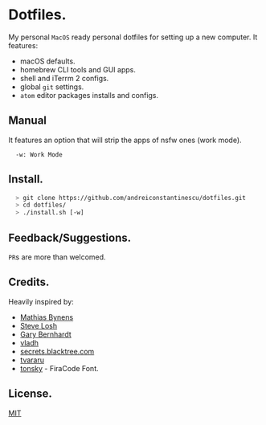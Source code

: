 # Dotfiles.

My personal `MacOS` ready personal dotfiles for setting up a new computer. It features:

- macOS defaults.
- homebrew CLI tools and GUI apps.
- shell and iTerrm 2 configs.
- global `git` settings.
- `atom` editor packages installs and configs.

## Manual

It features an option that will strip the apps of nsfw ones (work mode).

```
  -w: Work Mode
```

## Install.

```sh
  > git clone https://github.com/andreiconstantinescu/dotfiles.git
  > cd dotfiles/
  > ./install.sh [-w]
```

## Feedback/Suggestions.

`PR`s are more than welcomed.

## Credits.

Heavily inspired by:

- [Mathias Bynens](https://github.com/mathiasbynens/dotfiles)
- [Steve Losh](https://bitbucket.org/sjl/dotfiles/src/e8ba45f413665278c11f2de3a1d67a1da3832d34/osx.sh?at=default)
- [Gary Bernhardt](https://github.com/garybernhardt/dotfiles)
- [vladh](https://github.com/vladh/dotfiles)
- [secrets.blacktree.com](http://secrets.blacktree.com)
- [tvararu](https://github.com/tvararu/dotfiles)
- [tonsky](https://github.com/tonsky/FiraCode) - FiraCode Font.

## License.

[MIT](LICENSE)
